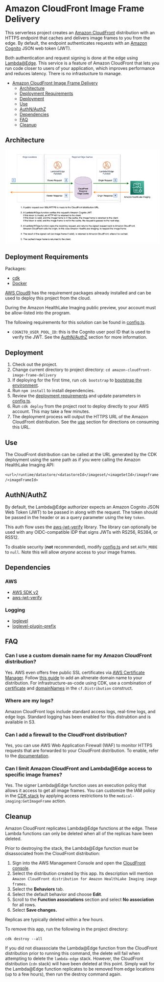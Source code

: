 # Amazon CloudFront Image Frame Delivery

This serverless project creates an [Amazon CloudFront](https://aws.amazon.com/cloudfront) distribution with an HTTPS endpoint that caches and delivers image frames to you from the edge. By default, the endpoint authenticates requests with an [Amazon Cognito](https://aws.amazon.com/cognito/) JSON web token (JWT).

Both authentication and request signing is done at the edge using [Lambda@Edge](https://aws.amazon.com/lambda/edge/). This service is a feature of Amazon CloudFront that lets you run code closer to users of your application, which improves performance and reduces latency. There is no infrastucture to manage.

- [Amazon CloudFront Image Frame Delivery](#amazon-cloudfront-image-frame-delivery)
  - [Architecture](#architecture)
  - [Deployment Requirements](#deployment-requirements)
  - [Deployment](#deployment)
  - [Use](#use)
  - [AuthN/AuthZ](#authnauthz)
  - [Dependencies](#dependencies)
  - [FAQ](#faq)
  - [Cleanup](#cleanup)

## Architecture

![Amazon CloudFront Image Frame Delivery](./images/Amazon-CloudFront-Image-Frame-Delivery-Architecture.png)

## Deployment Requirements

Packages:

-   [cdk](https://docs.aws.amazon.com/cdk/v2/guide/cli.html)
-   [Docker](https://www.docker.com/)

[AWS Cloud9](https://aws.amazon.com/cloud9/) has the requirement packages already installed and can be used to deploy this project from the cloud.

During the Amazon HealthLake Imaging public preview, your account must be allow-listed into the program.

The following requirements for this solution can be found in [config.ts](config.ts).

-   `COGNITO_USER_POOL_ID`: this is the Cognito user pool ID that is used to verify the JWT. See the [AuthN/AuthZ](#authnauthz) section for more information.

## Deployment

1. Check out the project.
2. Change current directory to project directory: `cd amazon-cloudfront-image-frame-delivery`
3. If deploying for the first time, run `cdk bootstrap` to [bootstrap the environment](https://docs.aws.amazon.com/cdk/v2/guide/bootstrapping.html).
4. Run `npm install` to install dependencies.
5. Review the [deployment requirements](#deployment-requirements) and update parameters in [config.ts](config.ts).
6. Run `cdk deploy` from the project root to deploy directly to your AWS account. This may take a few minutes.
7. The deployment process will output the HTTPS URL of the Amazon CloudFront distribution. See the [use](#use) section for directions on consuming this URL.

## Use

The CloudFront distribution can be called at the URL generated by the CDK deployment using the same path as if you were calling the Amazon HealthLake Imaging API:

`<url>/runtime/datastore/<datastoreId>/imageset/<imageSetId>/imageframe/<imageFrameId>`

## AuthN/AuthZ

By default, the Lambda@Edge authorizer expects an Amazon Cognito JSON Web Token (JWT) to be passed in along with the request. The token should be passed in the header or as a query parameter using the key `token`.

This auth flow uses the [aws-jwt-verify](https://www.npmjs.com/package/aws-jwt-verify) library. The library can optionally be used with any OIDC-compatible IDP that signs JWTs with RS256, RS384, or RS512.

To disable security (**not** recommended), modify [config.ts](config.ts) and set `AUTH_MODE` to `null`. Note this will allow _anyone_ access to your image frames.

## Dependencies

### AWS

-   [AWS SDK v2](https://www.npmjs.com/package/aws-sdk)
-   [aws-jwt-verify](https://www.npmjs.com/package/aws-jwt-verify)

### Logging

-   [loglevel](https://www.npmjs.com/package/loglevel)
-   [loglevel-plugin-prefix](https://www.npmjs.com/package/loglevel-plugin-prefix)

## FAQ

### Can I use a custom domain name for my Amazon CloudFront distribution?

Yes. AWS even offers free public SSL certificates via [AWS Certificate Manager](https://aws.amazon.com/certificate-manager/). Follow [this guide](https://docs.aws.amazon.com/AmazonCloudFront/latest/DeveloperGuide/CNAMEs.html) to add an altnerate domain name to your distribution. For infrastructure-as-code using CDK, use a combination of [certificate](https://docs.aws.amazon.com/cdk/api/v2/docs/aws-cdk-lib.aws_cloudfront.Distribution.html#certificate) and [domainNames](https://docs.aws.amazon.com/cdk/api/v2/docs/aws-cdk-lib.aws_cloudfront.Distribution.html#domainnames) in the `cf.Distribution` construct.

### Where are my logs?

Amazon CloudFront logs include standard access logs, real-time logs, and edge logs. Standard logging has been enabled for this distrubtion and is available in S3.

### Can I add a firewall to the CloudFront distribution?

Yes, you can use AWS Web Application Firewall (WAF) to monitor HTTPS requests that are forwarded to your CloudFront distribution. To enable, refer to the [documentation](https://docs.aws.amazon.com/waf/latest/developerguide/cloudfront-features.html).

### Can I limit Amazon CloudFront and Lambda@Edge access to specific image frames?

Yes. The signer Lambda@Edge function uses an execution policy that allows it access to get all image frames. You can customize the IAM policy in the [CDK stack](./lib/amazon-cloudfront-image-frame-delivery-stack.ts) by applying access restrictions to the `medical-imaging:GetImageFrame` action.

## Cleanup

Amazon CloudFront replicates Lambda@Edge functions at the edge. These Lambda functions can only be deleted when all of the replicas have been deleted.

Prior to destroying the stack, the Lambda@Edge function must be disassociated from the CloudFront distribution:

1. Sign into the AWS Management Console and open the [CloudFront console](https://us-east-1.console.aws.amazon.com/cloudfront).
2. Select the distribution created by this app. Its description will mention `Amazon CloudFront distribution for Amazon HealthLake Imaging image frames`.
3. Select the **Behaviors** tab.
4. Select the default behavior and choose **Edit**.
5. Scroll to the **Function associations** section and select **No association** for all rows.
6. Select **Save changes.**

Replicas are typically deleted within a few hours.

To remove this app, run the following in the project directory:

`cdk destroy --all`

If you did not disassociate the Lambda@Edge function from the CloudFront distribution prior to running this command, the delete will fail when attempting to delete the `lambda-edge` stack. However, the CloudFront distribution (`cdn` stack) will have been deleted at this point. Simply wait for the Lambda@Edge function replicates to be removed from edge locations (up to a few hours), then run the destroy command again.
